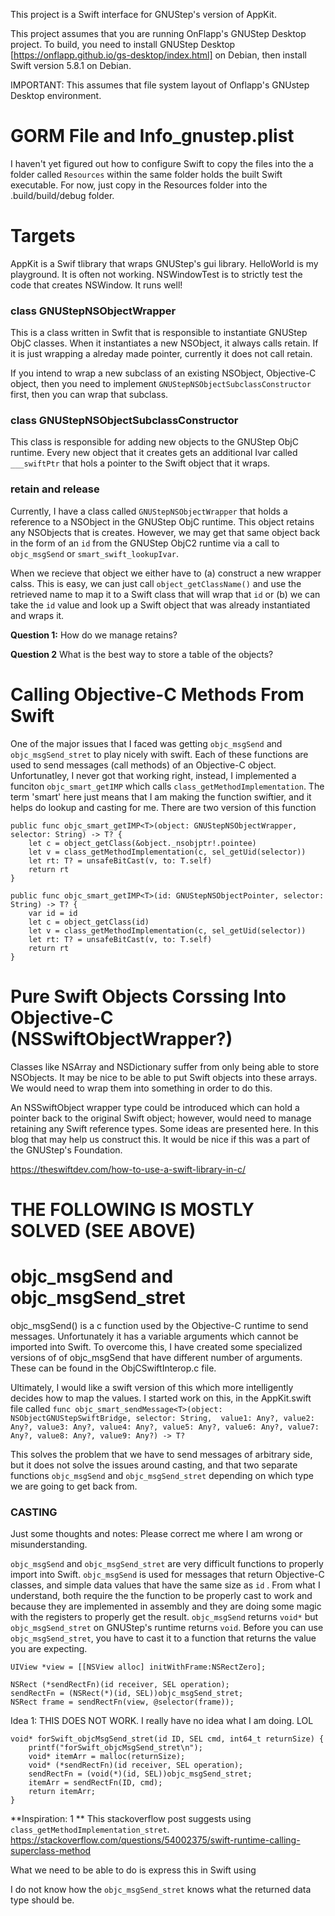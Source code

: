 This project is a Swift interface for GNUStep's version of AppKit. 

This project assumes that you are running OnFlapp's GNUStep Desktop project. To build, you need to install GNUStep Desktop [https://onflapp.github.io/gs-desktop/index.html] on Debian, then install Swift version 5.8.1 on Debian.

IMPORTANT: This assumes that file system layout of Onflapp's GNUstep Desktop environment. 

# GORM File and Info_gnustep.plist

I haven't yet figured out how to configure Swift to copy the files into the a folder called ```Resources``` within the same folder holds the built Swift executable. For now, just copy in the Resources folder into the .build/build/debug folder. 


# Targets
AppKit is a Swif tlibrary that wraps GNUStep's gui library. 
HelloWorld is my playground. It is often not working. 
NSWindowTest is to strictly test the code that creates NSWindow. It runs well!



### class GNUStepNSObjectWrapper
This is a class written in Swfit that is responsible to instantiate GNUStep ObjC classes. When it instantiates a new NSObject, it always calls retain. If it is just wrapping a alreday made pointer, currently it does not call retain. 

If you intend to wrap a new subclass of an existing NSObject, Objective-C object, then you need to implement ```GNUStepNSObjectSubclassConstructor``` first, then you can wrap that subclass.

### class GNUStepNSObjectSubclassConstructor
This class is responsible for adding new objects to the GNUStep ObjC runtime. Every new object that it creates gets an additional Ivar called ```___swiftPtr``` that hols a pointer to the Swift object that it wraps.


### retain and release
Currently, I have a class called ```GNUStepNSObjectWrapper``` that holds a reference to a NSObject in the GNUStep ObjC runtime. This object retains any NSObjects that is creates. However, we may get that same object back in the form of an ```id``` from the GNUStep ObjC2 runtime via a call to ```objc_msgSend``` or ```smart_swift_lookupIvar```. 

When we recieve that object we either have to (a) construct a new wrapper calss. This is easy, we can just call ```object_getClassName()``` and use the retrieved name to map it to a Swift class that will wrap that ```id``` or (b) we can take the ```id``` value and look up a Swift object that was already instantiated and wraps it. 

**Question 1:**
How do we manage retains? 

**Question 2**
What is the best way to store a table of the objects?

# Calling Objective-C Methods From Swift
One of the major issues that I faced was getting `objc_msgSend` and `objc_msgSend_stret` to play nicely with swift. Each of these functions are used to send messages (call methods) of an Objective-C object. Unfortunatley, I never got that working right, instead, I implemented a funciton `objc_smart_getIMP` which calls `class_getMethodImplementation`. The term 'smart' here just means that I am making the function swiftier, and it helps do lookup and casting for me. There are two version of this function

```
public func objc_smart_getIMP<T>(object: GNUStepNSObjectWrapper, selector: String) -> T? {
	let c = object_getClass(&object._nsobjptr!.pointee)
	let v = class_getMethodImplementation(c, sel_getUid(selector))
	let rt: T? = unsafeBitCast(v, to: T.self)
	return rt
}

public func objc_smart_getIMP<T>(id: GNUStepNSObjectPointer, selector: String) -> T? {
	var id = id
	let c = object_getClass(id)
	let v = class_getMethodImplementation(c, sel_getUid(selector))
	let rt: T? = unsafeBitCast(v, to: T.self)
	return rt
}
```

# Pure Swift Objects Corssing Into Objective-C (NSSwiftObjectWrapper?)

Classes like NSArray and NSDictionary suffer from only being able to store NSObjects. It may be nice to be able to put Swift objects into these arrays. We would  need to wrap them into something in order to do this. 

An NSSwiftObject wrapper type could be introduced which can hold a pointer back to the original Swift object; however, would need to manage retaining any Swift reference types. Some ideas are presented here. In this blog that may help us construct this. It would be nice if this was a part of the GNUStep's Foundation. 

https://theswiftdev.com/how-to-use-a-swift-library-in-c/


# THE FOLLOWING IS MOSTLY SOLVED (SEE ABOVE)

# objc_msgSend and objc_msgSend_stret

objc_msgSend() is a c function used by the Objective-C runtime to send messages. Unfortunately it has a variable arguments which cannot be imported into Swift. To overcome this, I have created some specialized versions of of objc_msgSend that have different number of arguments. These can be found in the ObjCSwiftInterop.c file.

Ultimately, I would like a swift version of this which more intelligently decides how to map the values. I started work on this, in the AppKit.swift file called ```func objc_smart_sendMessage<T>(object: NSObjectGNUStepSwiftBridge, selector: String,  value1: Any?, value2: Any?, value3: Any?, value4: Any?, value5: Any?, value6: Any?, value7: Any?, value8: Any?, value9: Any?) -> T?```

This solves the problem that we have to send messages of arbitrary side, but it does not solve the issues around casting, and that two separate functions `objc_msgSend` and `objc_msgSend_stret` depending on which type we are going to get back from.

### CASTING ###

Just some thoughts and notes: Please correct me where I am wrong or misunderstanding. 

`objc_msgSend` and `objc_msgSend_stret` are very difficult functions to properly import into Swift. `objc_msgSend` is used for messages that return Objective-C classes, and simple data values that have the same size as `id` . From what I understand, both require the the function to be properly cast to work and because they are implemented in assembly and they are doing some magic with the registers to properly get the result. `objc_msgSend` returns `void*` but `objc_msgSend_stret` on GNUStep's runtime returns `void`. Before you can use `objc_msgSend_stret`, you have to cast it to a function that returns the value you are expecting. 

```
UIView *view = [[NSView alloc] initWithFrame:NSRectZero];

NSRect (*sendRectFn)(id receiver, SEL operation);
sendRectFn = (NSRect(*)(id, SEL))objc_msgSend_stret;
NSRect frame = sendRectFn(view, @selector(frame));
```

Idea 1: THIS DOES NOT WORK. I really have no idea what I am doing. LOL
```
void* forSwift_objcMsgSend_stret(id ID, SEL cmd, int64_t returnSize) {
	printf("forSwift_objcMsgSend_stret\n");
	void* itemArr = malloc(returnSize);
	void* (*sendRectFn)(id receiver, SEL operation);
	sendRectFn = (void(*)(id, SEL))objc_msgSend_stret;
	itemArr = sendRectFn(ID, cmd);
	return itemArr;
}
```

**Inspiration: 1 ** 
This stackoverflow post suggests using `class_getMethodImplementation_stret`. 
https://stackoverflow.com/questions/54002375/swift-runtime-calling-superclass-method


What we need to be able to do is express this in Swift using 

I do not know how the `objc_msgSend_stret` knows what the returned data type should be. 


